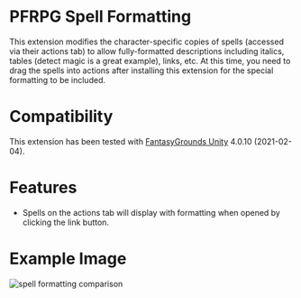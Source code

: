 # PFRPG Spell Formatting
This extension modifies the character-specific copies of spells (accessed via their actions tab) to allow fully-formatted descriptions including italics, tables (detect magic is a great example), links, etc. At this time, you need to drag the spells into actions after installing this extension for the special formatting to be included.

# Compatibility
This extension has been tested with [FantasyGrounds Unity](https://www.fantasygrounds.com/home/FantasyGroundsUnity.php) 4.0.10 (2021-02-04).

# Features
* Spells on the actions tab will display with formatting when opened by clicking the link button.

# Example Image
<img src="https://i.imgur.com/Hm0LFi7.png" alt="spell formatting comparison"/>
